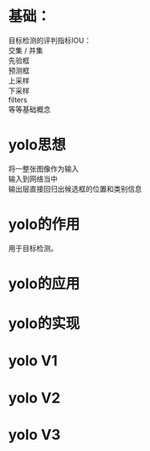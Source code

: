 # 基础：
目标检测的评判指标IOU：  
交集 / 并集  
先验框  
预测框  
上采样  
下采样  
filters  
等等基础概念  



# yolo思想
将一整张图像作为输入  
输入到网络当中  
输出层直接回归出候选框的位置和类别信息  

# yolo的作用
用于目标检测。  

# yolo的应用


# yolo的实现
  

# yolo V1

# yolo V2

# yolo V3


